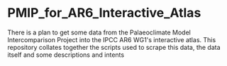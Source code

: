 # PMIP_for_AR6_Interactive_Atlas
There is a plan to get some data from the Palaeoclimate Model Intercomparison Project into the IPCC AR6 WG1's interactive atlas. This repository collates together the scripts used to scrape this data, the data itself and some descriptions and intents
